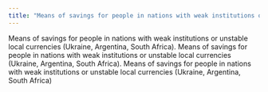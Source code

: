```yaml
---
title: "Means of savings for people in nations with weak institutions or unstable local currencies (Ukraine, Argentina, South Africa)"
---
```

Means of savings for people in nations with weak institutions or unstable local currencies (Ukraine, Argentina, South Africa). 
Means of savings for people in nations with weak institutions or unstable local currencies (Ukraine, Argentina, South Africa). 
Means of savings for people in nations with weak institutions or unstable local currencies (Ukraine, Argentina, South Africa)